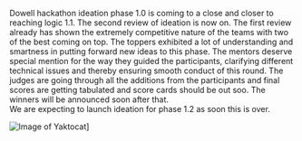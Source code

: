 Dowell hackathon ideation phase 1.0 is coming to a close and closer to reaching logic 1.1. 
The second review of ideation is now on. The first review already has shown the extremely competitive nature of the teams with two of the best coming on top. 
The toppers exhibited a lot of understanding and smartness in putting forward new ideas to this phase. 
The mentors deserve special mention for the way they guided the participants, clarifying different technical issues and thereby ensuring smooth conduct of this round.
The judges are going through all the additions from the participants and final scores are getting tabulated and score cards should be out soo. 
The winners will be announced soon after that.  
We are expecting to launch ideation for phase 1.2 as soon this is over.

![Image of Yaktocat](https://github.com/DowellLivingLab/Digital-Twin-Note-Taker-Ideation.Dowell/blob/website/assets/images/card.png?raw=true)]
